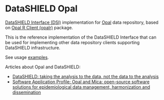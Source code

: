 # DataSHIELD Opal

[DataSHIELD Interface (DSI)](https://github.com/datashield/DSI/) implementation for 
[Opal](https://www.obiba.org/pages/products/opal/) data repository, based on 
[Opal R Client (opalr)](https://github.com/obiba/opalr) package.

This is the reference implementation of the DataSHIELD Interface that can be used for implementing other data 
repository clients supporting DataSHIELD infrastructure.

See usage [examples](https://github.com/datashield/DSOpal/tree/master/inst/examples).

Articles about Opal and DataSHIELD:
* [DataSHIELD: taking the analysis to the data, not the data to the analysis](https://doi.org/10.1093/ije/dyu188)
* [Software Application Profile: Opal and Mica: open-source software solutions for epidemiological data management, harmonization and dissemination](https://doi.org/10.1093/ije/dyx180)

